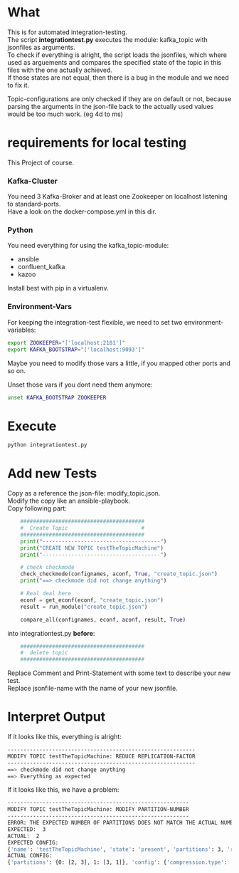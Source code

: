 # What
This is for automated integration-testing.  
The script **integrationtest.py** executes the module: kafka_topic with jsonfiles as arguments.  
To check if everything is alright, the script loads the jsonfiles, which where used as arguements and compares the specified state of the topic in this files with the one actually achieved.  
If those states are not equal, then there is a bug in the module and we need to fix it.  

Topic-configurations are only checked if they are on default or not, because parsing the arguments in the json-file back to the actually used values would be too much work. (eg 4d to ms)

# requirements for local testing
This Project of course.
### Kafka-Cluster
You need 3 Kafka-Broker and at least one Zookeeper on localhost listening to standard-ports.  
Have a look on the docker-compose.yml in this dir.

### Python
You need everything for using the kafka_topic-module:
- ansible
- confluent_kafka
- kazoo

Install best with pip in a virtualenv.

### Environment-Vars
For keeping the integration-test flexible, we need to set two environment-variables:
```bash
export ZOOKEEPER="['localhost:2181']"
export KAFKA_BOOTSTRAP="['localhost:9093']"
```
Maybe you need to modify those vars a little, if you mapped other ports and so on.

Unset those vars if you dont need them anymore:
```bash
unset KAFKA_BOOTSTRAP ZOOKEEPER
```



# Execute
```bash
python integrationtest.py
```

# Add new Tests
Copy as a reference the json-file: modify_topic.json.  
Modify the copy like an ansible-playbook.  
Copy following part:

```python
    #######################################
    #  Create Topic                       #
    #######################################
    print("-------------------------------------")
    print("CREATE NEW TOPIC testTheTopicMachine")
    print("-------------------------------------")

    # check checkmode
    check_checkmode(confignames, aconf, True, "create_topic.json")
    print("==> checkmode did not change anything")

    # Real deal here
    econf = get_econf(econf, "create_topic.json")
    result = run_module("create_topic.json")

    compare_all(confignames, econf, aconf, result, True)
```
into integrationtest.py **before**:

```python
    #######################################
    #  delete topic
    #######################################
```
Replace Comment and Print-Statement with some text to describe your new test.  
Replace jsonfile-name with the name of your new jsonfile.

# Interpret Output
If it looks like this, everything is alright:
```bash
-----------------------------------------------------------
MODIFY TOPIC testTheTopicMachine: REDUCE REPLICATION-FACTOR
-----------------------------------------------------------
==> checkmode did not change anything
==> Everything as expected
```

If it looks like this, we have a problem:
```bash
---------------------------------------------------------
MODIFY TOPIC testTheTopicMachine: MODIFY PARTITION-NUMBER
---------------------------------------------------------
ERROR: THE EXPECTED NUMBER OF PARTITIONS DOES NOT MATCH THE ACTUAL NUMBER:
EXPECTED:  3
ACTUAL:  2
EXPECTED CONFIG:
{'name': 'testTheTopicMachine', 'state': 'present', 'partitions': 3, 'replication_factor': 2, 'bootstrap_server': ['[::1]:9092', 'localhost:9092', '127.0.0.1:9092'], 'zookeeper': ['localhost:2181'], 'cleanup_policy': 'compact', 'compression_type': 'gzip', 'delete_retention_ms': '567ms', 'file_delete_delay_ms': '8m', 'flush_messages': 25, 'flush_ms': '9h', 'index_interval_bytes': '5MiB', 'max_message_bytes': '15MB', 'message_format_version': '0.11.0-IV2', 'message_timestamp_difference_max_ms': '5d', 'message_timestamp_type': 'LogAppendTime', 'min_cleanable_dirty_ratio': 0.7, 'min_compaction_lag_ms': '3h', 'min_insync_replicas': 2, 'preallocate': 'True', 'retention_bytes': '2GiB', 'retention_ms': '12345ms', 'segment_bytes': '14MB', 'segment_index_bytes': '1GiB', 'segment_jitter_ms': '2ms', 'segment_ms': '4h', 'unclean_leader_election_enable': 'True', 'message_downconversion_enable': 'False'}
ACTUAL CONFIG:
{'partitions': {0: [2, 3], 1: [3, 1]}, 'config': {'compression.type': 'gzip', 'leader.replication.throttled.replicas': '', 'message.downconversion.enable': 'false', 'min.insync.replicas': '2', 'segment.jitter.ms': '2', 'cleanup.policy': 'compact', 'flush.ms': '32400000', 'follower.replication.throttled.replicas': '', 'segment.bytes': '14000000', 'retention.ms': '12345', 'flush.messages': '25', 'message.format.version': '0.11.0-IV2', 'file.delete.delay.ms': '480000', 'max.compaction.lag.ms': '9223372036854775807', 'max.message.bytes': '15000000', 'min.compaction.lag.ms': '10800000', 'message.timestamp.type': 'LogAppendTime', 'preallocate': 'true', 'min.cleanable.dirty.ratio': '0.7', 'index.interval.bytes': '5242880', 'unclean.leader.election.enable': 'true', 'retention.bytes': '2147483648', 'delete.retention.ms': '567', 'segment.ms': '14400000', 'message.timestamp.difference.max.ms': '432000000', 'segment.index.bytes': '1073741824'}}
```
